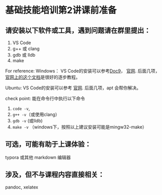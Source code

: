# 基础技能培训第2讲课前准备



## 请安装以下软件或工具，遇到问题请在群里提出：

1. VS Code    
2. g++ 或 clang  
3. gdb 或 lldb
4. make

For reference:
Windows： 
VS Code的安装可以参考[Doc9](https://docs.net9.org/basic/vscode/)， [官网](https://code.visualstudio.com/).
后面几项，[官网上的这个文档](https://code.visualstudio.com/docs/cpp/config-mingw)是很好的逐步教程。


Ubuntu:
VS Code的安装可以参考 [官网](https://code.visualstudio.com/).
后面几项，apt 会帮你解决。



check point: 能在命令行中执行以下命令

1. `code -v`, 
2. `g++ -v`（或使用clang）
3. `gdb -v` (或lldb)
4. `make -v` （windows下，按照以上建议安装可能是mingw32-make）

## 可选，可能有助于上课体验：

typora 或其他 markdown 编辑器

## 涉及，但不与课程内容直接相关：

pandoc, xelatex





